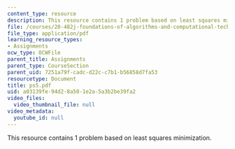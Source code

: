 ```yaml
---
content_type: resource
description: This resource contains 1 problem based on least squares minimization.
file: /courses/20-482j-foundations-of-algorithms-and-computational-techniques-in-systems-biology-spring-2006/a03139fe94d28a501e2a5a3b2be39fa2_ps5.pdf
file_type: application/pdf
learning_resource_types:
- Assignments
ocw_type: OCWFile
parent_title: Assignments
parent_type: CourseSection
parent_uid: 7251a79f-cadc-d22c-c7b1-b56858d7fa53
resourcetype: Document
title: ps5.pdf
uid: a03139fe-94d2-8a50-1e2a-5a3b2be39fa2
video_files:
  video_thumbnail_file: null
video_metadata:
  youtube_id: null
---
```

This resource contains 1 problem based on least squares minimization.

